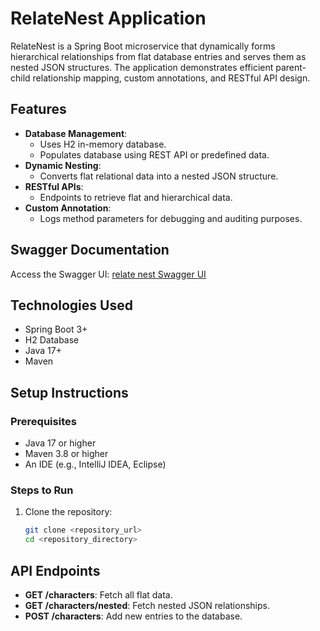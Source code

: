 # RelateNest Application

RelateNest is a Spring Boot microservice that dynamically forms hierarchical relationships from flat database entries and serves them as nested JSON structures. The application demonstrates efficient parent-child relationship mapping, custom annotations, and RESTful API design.

## Features
- **Database Management**:
    - Uses H2 in-memory database.
    - Populates database using REST API or predefined data.
- **Dynamic Nesting**:
    - Converts flat relational data into a nested JSON structure.
- **RESTful APIs**:
    - Endpoints to retrieve flat and hierarchical data.
- **Custom Annotation**:
    - Logs method parameters for debugging and auditing purposes.


## **Swagger Documentation**
Access the Swagger UI: [relate nest Swagger UI](http://relatenest.ap-south-1.elasticbeanstalk.com/swagger-ui/index.html#/)

## Technologies Used
- Spring Boot 3+
- H2 Database
- Java 17+
- Maven

## Setup Instructions

### Prerequisites
- Java 17 or higher
- Maven 3.8 or higher
- An IDE (e.g., IntelliJ IDEA, Eclipse)

### Steps to Run
1. Clone the repository:
   ```bash
   git clone <repository_url>
   cd <repository_directory>

## API Endpoints
- **GET /characters**: Fetch all flat data.
- **GET /characters/nested**: Fetch nested JSON relationships.
- **POST /characters**: Add new entries to the database.